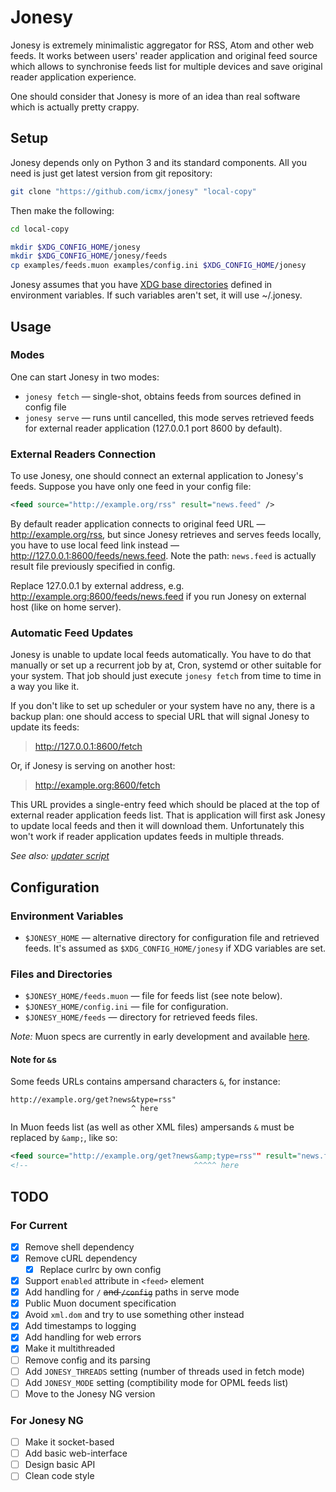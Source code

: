 # Jonesy

Jonesy is extremely minimalistic aggregator for RSS, Atom and other web feeds. It works between users' reader application and original feed source which allows to synchronise feeds list for multiple devices and save original reader application experience.

One should consider that Jonesy is more of an idea than real software which is actually pretty crappy.

## Setup

Jonesy depends only on Python 3 and its standard components. All you need is just get latest version from git repository:

```sh
git clone "https://github.com/icmx/jonesy" "local-copy"
```

Then make the following:

```sh
cd local-copy

mkdir $XDG_CONFIG_HOME/jonesy
mkdir $XDG_CONFIG_HOME/jonesy/feeds
cp examples/feeds.muon examples/config.ini $XDG_CONFIG_HOME/jonesy
```

Jonesy assumes that you have [XDG base directories](https://specifications.freedesktop.org/basedir-spec/basedir-spec-latest.html) defined in environment variables. If such variables aren't set, it will use ~/.jonesy.

## Usage

### Modes

One can start Jonesy in two modes:

  - `jonesy fetch` — single-shot, obtains feeds from sources defined in config file
  - `jonesy serve` — runs until cancelled, this mode serves retrieved feeds for external reader application (127.0.0.1 port 8600 by default).

### External Readers Connection

To use Jonesy, one should connect an external application to Jonesy's feeds. Suppose you have only one feed in your config file:

```xml
<feed source="http://example.org/rss" result="news.feed" />
```

By default reader application connects to original feed URL — http://example.org/rss, but since Jonesy retrieves and serves feeds locally, you have to use local feed link instead — http://127.0.0.1:8600/feeds/news.feed. Note the path: `news.feed` is actually result file previously specified in config.

Replace 127.0.0.1 by external address, e.g. http://example.org:8600/feeds/news.feed if you run Jonesy on external host (like on home server).

### Automatic Feed Updates

Jonesy is unable to update local feeds automatically. You have to do that manually or set up a recurrent job by at, Cron, systemd or other suitable for your system. That job should just execute `jonesy fetch` from time to time in a way you like it.

If you don't like to set up scheduler or your system have no any, there is a backup plan: one should access to special URL that will signal Jonesy to update its feeds:

> http://127.0.0.1:8600/fetch

Or, if Jonesy is serving on another host:

> http://example.org:8600/fetch

This URL provides a single-entry feed which should be placed at the top of external reader application feeds list. That is application will first ask Jonesy to update local feeds and then it will download them. Unfortunately this won't work if reader application updates feeds in multiple threads.

*See also: [updater script](examples/updater.sh)*

## Configuration

### Environment Variables

  - `$JONESY_HOME` — alternative directory for configuration file and retrieved feeds. It's assumed as `$XDG_CONFIG_HOME/jonesy` if XDG variables are set.

### Files and Directories

  - `$JONESY_HOME/feeds.muon` — file for feeds list (see note below).
  - `$JONESY_HOME/config.ini` — file for configuration.
  - `$JONESY_HOME/feeds` — directory for retrieved feeds files.

*Note:* Muon specs are currently in early development and available [here](https://github.com/icmx/muon).

#### Note for `&`s

Some feeds URLs contains ampersand characters `&`, for instance:

```
http://example.org/get?news&type=rss"
                           ^ here
```

In Muon feeds list (as well as other XML files) ampersands `&` must be replaced by `&amp;`, like so:

```xml
<feed source="http://example.org/get?news&amp;type=rss"" result="news.feed" />
<!--                                     ^^^^^ here                        -->
```

## TODO

### For Current

  - [x] Remove shell dependency
  - [x] Remove cURL dependency
    - [x] Replace curlrc by own config
  - [x] Support `enabled` attribute in `<feed>` element
  - [x] Add handling for `/` ~~and `/config`~~ paths in serve mode
  - [x] Public Muon document specification
  - [x] Avoid `xml.dom` and try to use something other instead
  - [x] Add timestamps to logging
  - [x] Add handling for web errors
  - [x] Make it multithreaded
  - [ ] Remove config and its parsing
  - [ ] Add `JONESY_THREADS` setting (number of threads used in fetch mode)
  - [ ] Add `JONESY_MODE` setting (comptibility mode for OPML feeds list)
  - [ ] Move to the Jonesy NG version

### For Jonesy NG

  - [ ] Make it socket-based
  - [ ] Add basic web-interface
  - [ ] Design basic API
  - [ ] Clean code style
